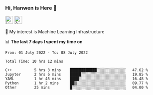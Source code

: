 ### Hi, Hanwen is Here 👋
<p>
	<a href="https://www.linkedin.com/in/liu-hanwen/"><img src="https://img.shields.io/badge/@hanwen-0A66C2?style=flat&logo=LinkedIn&logoColor=white" alt="Linkedin"  height="25px"/></a> 
	<a href="https://scholar.google.com/citations?user=HDF0su0AAAAJ"><img src="https://img.shields.io/badge/scholar-4385FE.svg?&style=plastic&logo=google-scholar&logoColor=white" alt="Google Scholar" height="25px"> </a>
</p>
🌱 My interest is Machine Learning Infrastructure

📊 **The last 7 days I spent my time on** 
<!--START_SECTION:waka-->

```text
From: 01 July 2022 - To: 08 July 2022

Total Time: 10 hrs 12 mins

C++          5 hrs 3 mins    ████████████░░░░░░░░░░░░░   47.62 %
Jupyter      2 hrs 6 mins    █████░░░░░░░░░░░░░░░░░░░░   19.85 %
YAML         1 hr 45 mins    ████░░░░░░░░░░░░░░░░░░░░░   16.48 %
Python       1 hr 2 mins     ██▒░░░░░░░░░░░░░░░░░░░░░░   09.77 %
Other        25 mins         █░░░░░░░░░░░░░░░░░░░░░░░░   04.00 %
```

<!--END_SECTION:waka-->


<!--
**david990917/david990917** is a ✨ _special_ ✨ repository because its `README.md` (this file) appears on your GitHub profile.

Here are some ideas to get you started:

- 🔭 I’m currently working on ...
- 🌱 I’m currently learning ...
- 👯 I’m looking to collaborate on ...
- 🤔 I’m looking for help with ...
- 💬 Ask me about ...
- 📫 How to reach me: ...
- 😄 Pronouns: ...
- ⚡ Fun fact: ...
-->

